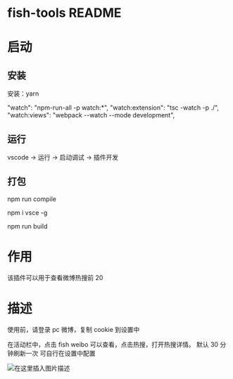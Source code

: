 # fish-tools README

# 启动

## 安装

安装：yarn

"watch": "npm-run-all -p watch:\*",
"watch:extension": "tsc -watch -p ./",
"watch:views": "webpack --watch --mode development",

## 运行

vscode -> 运行 -> 启动调试 -> 插件开发

## 打包

npm run compile

npm i vsce -g

npm run build

# 作用

该插件可以用于查看微博热搜前 20

# 描述

使用前，请登录 pc 微博，复制 cookie 到设置中

在活动栏中，点击 fish weibo 可以查看，点击热搜，打开热搜详情。
默认 30 分钟刷新一次
可自行在设置中配置

![在这里插入图片描述](https://img-blog.csdnimg.cn/d811df3173f84d00a6c533b25b72b6b2.png)
